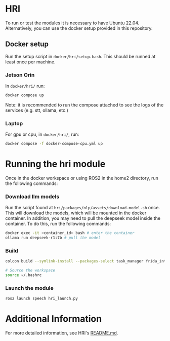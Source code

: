 # HRI
To run or test the modules it is necessary to have Ubuntu 22.04. Alternatively, you can use the docker setup provided in this repository.

## Docker setup
Run the setup script in `docker/hri/setup.bash`. This should be runned at least once per machine.

### Jetson Orin

In `docker/hri/` run:
```bash
docker compose up
```

Note: it is recommended to run the compose attached to see the logs of the services (e.g. stt, ollama, etc.)

### Laptop

For gpu or cpu, in `docker/hri/`, run:
```bash
docker compose -f docker-compose-cpu.yml up
```

# Running the hri module
Once in the docker workspace or using ROS2 in the home2 directory, run the following commands:

### Download llm models

Run the script found at `hri/packages/nlp/assets/download-model.sh` once. This will download the models, which will be mounted in the docker container. In addition, you may need to pull the deepseek model inside the container. To do this, run the following commands:

```bash
docker exec -it <container_id> bash # enter the container
ollama run deepseek-r1:7b # pull the model
```

### Build
```bash
colcon build --symlink-install --packages-select task_manager frida_interfaces frida_constants speech nlp embeddings

# Source the workspace
source ~/.bashrc
```

### Launch the module
```bash
ros2 launch speech hri_launch.py
```

# Additional Information

For more detailed information, see HRI's [README.md](../../../hri/README.md).